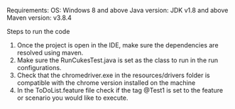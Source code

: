 Requirements:
OS: Windows 8 and above
Java version: JDK v1.8 and above
Maven version: v3.8.4

Steps to run the code
1. Once the project is open in the IDE, make sure the dependencies are resolved using maven.
2. Make sure the RunCukesTest.java is set as the class to run in the run configurations.
3. Check that the chromedriver.exe in the resources/drivers folder is compatible with the chrome version installed on the machine
4. In the ToDoList.feature file check if the tag @Test1 is set to the feature or scenario you would like to execute.
